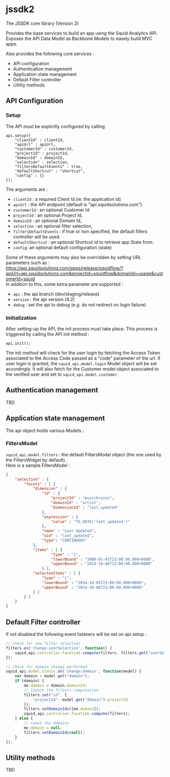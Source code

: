 jssdk2
======

The JSSDK core library (Version 2)

Provides the base services to build an app using the Squid Analyitcs API. 
Exposes the API Data Model as Backbone Models to easely build MVC apps.

Also provides the following core services :
* API configuration
* Authentication management
* Application state management
* Default Filter controller
* Utility methods

## API Configuration

### Setup
The API must be explicitly configured by calling
```
api.setup({
    "clientId" : clientId,
	"apiUrl" : apiUrl,
	"customerId" : customerId,
    "projectId" : projectId,
    "domainId" : domainId,
    "selection" : selection,
    "filtersDefaultEvents" : true,
    "defaultShortcut" : "shortcut",
    "config" : {}
});
```

The arguments are :  
* `clientId` : a required Client Id (ie. the application id)
* `apiUrl` : the API endpoint (default is "api.squidsolutions.com")
* `customerId` : an optional Customer Id
* `projectId` : an optional Project Id,
* `domainId` : an optional Domain Id,
* `selection` : an optional filter selection,
* `filtersDefaultEvents` : if true or non specified, the default filters controller will be used.
* `defaultShortcut` : an optional Shortcut id to retrieve app State from.
* `config`: an optional default configuration (state)

Some of these arguments may also be overridden by setting URL parameters such as :  
https://api.squidsolutions.com/apps/release/squidflow/?apiUrl=api.squidsolutions.com&projectId=squidflow&domainId=usage&customerId=squid  
In addition to this, some extra parameter are supported :  
* `api` : the api branch (dev/staging/release)
* `version` : the api version (4.2)
* `debug` : set the api to debug (e.g. do not redirect on login failure)

### Initialization
After setting-up the API, the init process must take place. 
This process is triggered by calling the API init method :
```
api.init();
```
The init method will check for the user login by fetching the Access Token associated to the Access Code passed as a "code" parameter of the url. 
If user login is granted, the `squid_api.model.login` Model object will be set accordingly. 
It will also fetch for the Customer model object associated to the verified user and set to `squid_api.model.customer`.


## Authentication management
TBD

## Application state management
The api object holds various Models :  

### FiltersModel
`squid_api.model.filters` : the default FiltersModel object (the one used by the FiltersWidget by default).  
Here is a sample FiltersModel :
```json
{
	"selection" : {
	    "facets" : [ {
	        "dimension" : {
	            "id" : {
	                "projectId" : "musicbrainz",
	                "domainId" : "artist",
	                "dimensionId" : "last_updated"
	            },
	            "expression" : {
	                "value" : "TO_DATE('last_updated')"
	            },
                "name" : "Last Updated",
                "oid" : "last_updated", 
                "type": "CONTINUOUS"
	        },
	        "items" : [ {
                	"type" : "i",
                	"lowerBound" : "2008-01-01T23:00:00.000+0000",
                	"upperBound" : "2014-10-06T23:00:00.000+0000"
            	} ],
	        "selectedItems" : [ {
	            "type" : "i",
	            "lowerBound" : "2014-10-05T23:00:00.000+0000",
	            "upperBound" : "2014-10-06T23:00:00.000+0000"
	        } ]
	    } ]
	}
}	
```
## Default Filter controller
If not disabled the following event listeners will be set on api setup :  

```javascript
// check for new filter selection
filters.on('change:userSelection', function() {
    squid_api.controller.facetjob.compute(filters, filters.get("userSelection"));
});

// check for domain change performed
squid_api.model.status.on('change:domain', function(model) {
    var domain = model.get("domain");
    if (domain) {
        me.domain = domain.domainId;
        // launch the filters computation
        filters.set("id", {
            "projectId": model.get("domain").projectId
        });
        filters.setDomainIds([me.domain]);
        squid_api.controller.facetjob.compute(filters);
    } else {
        // reset the domains
        me.domain = null;
        filters.setDomainIds(null);
    }
});
```

## Utility methods
TBD

